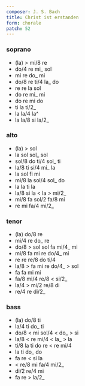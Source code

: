 ```yaml
---
composer: J. S. Bach
title: Christ ist erstanden
form: chorale
patch: 52
---
```


### soprano

- (la) > mi/8 re
- do/4 re mi_ sol
- mi re do_ mi
- do/8 re ti/4 la_ do
- re re la sol
- do re mi_ mi
- do re mi do
- ti la ti/2_
- la la/4 la^
- la la/8 si la/2_

### alto

- (la) > sol
- la sol sol_ sol
- sol/8 do ti/4 sol_ ti
- la/8 ti si/4 mi_ la
- la sol fi mi
- mi/8 la sol/4 sol_ do
- la la ti la
- la/8 si la < la > mi/2_
- mi/8 fa sol/2 fa/8 mi
- re mi fa/4 mi/2_

### tenor

- (la) do/8 re
- mi/4 re do_ re
- do/8 > sol sol fa mi/4_ mi
- mi/8 fa mi re do/4_ mi
- re re re/8 do ti/4
- la/8 > fa mi re do/4_ > sol
- fa fa mi mi
- fa/8 mi/4 re/8 < si/2_
- la/4 > mi/2 re/8 di
- re/4 re di/2_

### bass

- (la) do/8 ti
- la/4 ti do_ ti
- do/8 < mi sol/4 < do_ > si
- la/8 < re mi/4 < la_ > la
- ti/8 la ti do re < re mi/4
- la ti do_ do
- fa re < si la
- < re/8 mi fa/4 mi/2_
- di/2 re/4 mi
- fa re > la/2_
